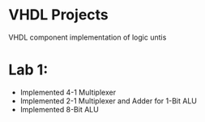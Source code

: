 # VHDL Projects
VHDL component implementation of logic untis

# Lab 1:
- Implemented 4-1 Multiplexer
- Implemented 2-1 Multiplexer and Adder for 1-Bit ALU
- Implemented 8-Bit ALU
